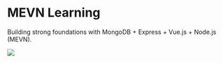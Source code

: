 # MEVN Learning

Building strong foundations with MongoDB + Express + Vue.js + Node.js (MEVN).

<p>
<img src="https://ocw.cs.pub.ro/courses/_media/se/labs/3-tier-architecture.png?w=600&tok=fa6eda">
</p>
